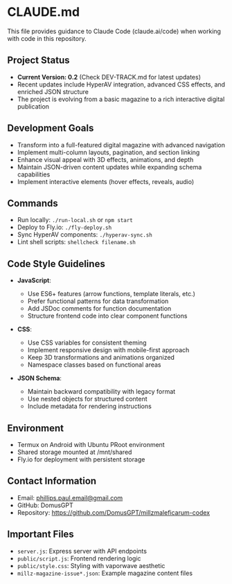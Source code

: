 # CLAUDE.md

This file provides guidance to Claude Code (claude.ai/code) when working with code in this repository.

## Project Status
- **Current Version: 0.2** (Check DEV-TRACK.md for latest updates)
- Recent updates include HyperAV integration, advanced CSS effects, and enriched JSON structure
- The project is evolving from a basic magazine to a rich interactive digital publication

## Development Goals
- Transform into a full-featured digital magazine with advanced navigation
- Implement multi-column layouts, pagination, and section linking
- Enhance visual appeal with 3D effects, animations, and depth
- Maintain JSON-driven content updates while expanding schema capabilities
- Implement interactive elements (hover effects, reveals, audio)

## Commands
- Run locally: `./run-local.sh` or `npm start`
- Deploy to Fly.io: `./fly-deploy.sh`
- Sync HyperAV components: `./hyperav-sync.sh`
- Lint shell scripts: `shellcheck filename.sh`

## Code Style Guidelines
- **JavaScript**:
  - Use ES6+ features (arrow functions, template literals, etc.)
  - Prefer functional patterns for data transformation
  - Add JSDoc comments for function documentation
  - Structure frontend code into clear component functions

- **CSS**:
  - Use CSS variables for consistent theming
  - Implement responsive design with mobile-first approach
  - Keep 3D transformations and animations organized
  - Namespace classes based on functional areas

- **JSON Schema**:
  - Maintain backward compatibility with legacy format
  - Use nested objects for structured content
  - Include metadata for rendering instructions

## Environment
- Termux on Android with Ubuntu PRoot environment
- Shared storage mounted at /mnt/shared
- Fly.io for deployment with persistent storage

## Contact Information
- Email: phillips.paul.email@gmail.com
- GitHub: DomusGPT
- Repository: https://github.com/DomusGPT/millzmaleficarum-codex

## Important Files
- `server.js`: Express server with API endpoints
- `public/script.js`: Frontend rendering logic
- `public/style.css`: Styling with vaporwave aesthetic
- `millz-magazine-issue*.json`: Example magazine content files